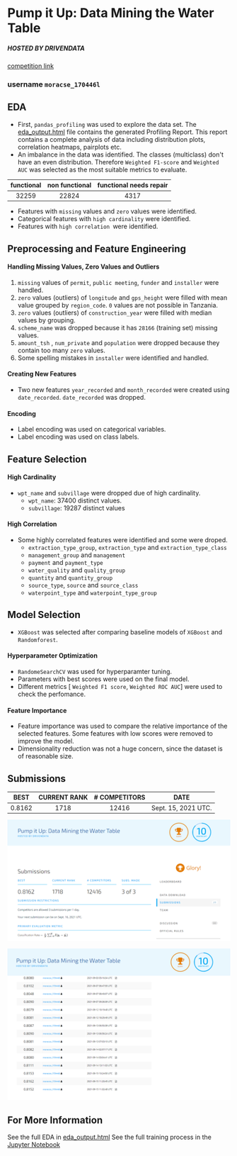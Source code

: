 # Pump it Up: Data Mining the Water Table 
##### _HOSTED BY DRIVENDATA_ 
[competition link](https://www.drivendata.org/competitions/7/pump-it-up-data-mining-the-water-table/)

### username `moracse_170446l`

## EDA
- First, `pandas_profiling`  was used to explore the data set. The [eda_output.html](./eda_output.html) file contains the generated Profiling Report. This report contains a complete analysis of data including distribution plots, correlation heatmaps, pairplots etc.  
- An imbalance in the data was identified. The classes (multiclass) don't have an even distribution. Therefore  `Weighted F1-score` and `Weighted AUC` was selected as the most suitable metrics to evaluate. 

| functional | non functional | functional needs repair |
| :---: | :---: |  :---:|
|32259|22824|4317|

- Features with `missing` values and `zero` values were identified.
- Categorical features with `high cardinality` were identified. 
- Features with `high correlation `were identified.

## Preprocessing and Feature Engineering

#### Handling Missing Values, Zero Values and Outliers
1. `missing` values of `permit`, `public meeting`, `funder` and `installer` were handled.
2. `zero` values (outliers) of  `longitude` and `gps_height` were filled with mean value grouped by `region_code`. `0` values are not possible in Tanzania.
3. `zero` values (outliers) of  `construction_year` were filled with median values by grouping.
4. `scheme_name` was dropped because it has `28166` (training set) missing values.
5. `amount_tsh` , `num_private` and `population` were dropped because they contain too many `zero` values.
6. Some spelling mistakes in `installer` were identified and handled.

#### Creating New Features

- Two new features `year_recorded` and `month_recorded` were created using `date_recorded`. `date_recorded` was dropped. 

#### Encoding

- Label encoding was used on categorical variables.
- Label encoding was used on class labels.

## Feature Selection

#### High Cardinality
- `wpt_name` and `subvillage` were dropped due of high cardinality.
  * `wpt_name`: 37400 distinct values.
  * `subvillage`: 19287 distinct values

#### High Correlation
- Some highly correlated features were identified and some were droped.
  *  `extraction_type_group`, `extraction_type` and `extraction_type_class`
  *  `management_group` and `management`
  *  `payment` and `payment_type`
  *  `water_quality` and `quality_group`
  *  `quantity` and `quantity_group`
  *  `source_type`, `source` and `source_class`
  *  `waterpoint_type` and `waterpoint_type_group`

## Model Selection

- `XGBoost` was selected after comparing baseline models of `XGBoost` and `Randomforest`. 

#### Hyperparameter Optimization
- `RandomeSearchCV` was used for hyperparamter tuning. 
- Parameters with best scores were used on the final model.
- Different metrics [ `Weighted F1 score`, `Weighted ROC AUC`] were used to check the perfomance.

#### Feature Importance
- Feature importance was used to compare the relative importance of the selected features. Some features with low scores were removed to improve the model.
- Dimensionality reduction was not a huge concern, since the dataset is of reasonable size. 

## Submissions

| BEST | CURRENT RANK | # COMPETITORS | DATE |
| :------: | :------: | :------: | :------: |
| 0.8162 | 1718 | 12416 |  Sept. 15, 2021 UTC. |

![best submission](https://github.com/kavindaperera/pump-it-up-170446l/blob/main/submission_proof.PNG?raw=true)

![all submissions](https://github.com/kavindaperera/pump-it-up-170446l/blob/main/submissions.PNG?raw=true)


## For More Information

See the full EDA in [eda_output.html](./eda_output.html)
See the full training process in the [Jupyter Notebook](./pump-it-up-notebook-xgboost.ipynb)


